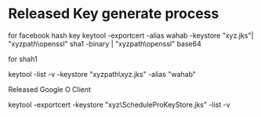 
# Released Key generate process

 for facebook hash key
keytool -exportcert -alias wahab -keystore "xyz.jks"| "xyzpath\openssl" sha1 -binary | "xyzpath\openssl" base64



 for shah1

keytool -list -v -keystore "xyzpath\xyz.jks" -alias "wahab"

Released Google O Client

keytool -exportcert -keystore "xyz\ScheduleProKeyStore.jks" -list -v
